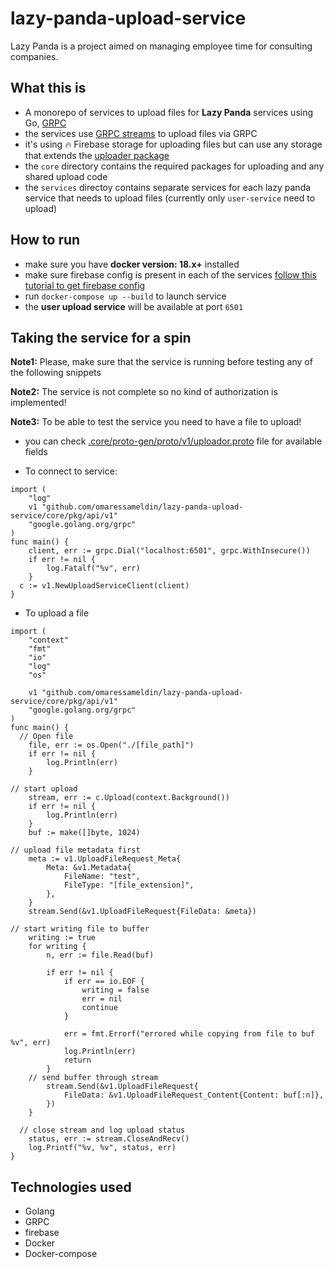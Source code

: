 # lazy-panda-upload-service
Lazy Panda is a project aimed on managing employee time for consulting companies.

## What this is
- A monorepo of services to upload files for **Lazy Panda** services using Go, [GRPC](https://github.com/grpc/grpc-go)
- the services use [GRPC streams](https://ops.tips/blog/sending-files-via-grpc/) to upload files via GRPC
- it's using 🔥 Firebase storage for uploading files but can use any storage that extends the [uploader package](https://github.com/omaressameldin/lazy-panda-upload-service/tree/master/core/pkg/uploader)
- the `core` directory contains the required packages for uploading and any shared upload code
- the `services` directoy contains separate services for each lazy panda service that needs to upload files (currently only `user-service` need to upload)

## How to run
- make sure you have **docker version: 18.x+** installed
- make sure firebase config is present in each of the services [follow this tutorial to get firebase config](https://www.youtube.com/watch?v=9rN29jENirI)
- run `docker-compose up --build` to launch service
- the **user upload service** will be available at port `6501`

## Taking the service for a spin
**Note1:** Please, make sure that the service is running before testing any of the following snippets

**Note2:** The service is not complete so no kind of authorization is implemented!

**Note3:** To be able to test the service you need to have a file to upload!
- you can check [.core/proto-gen/proto/v1/uploador.proto](.core/proto-gen/proto/v1/uploador.proto) file for available fields

- To connect to service:
```golang
import (
	"log"
	v1 "github.com/omaressameldin/lazy-panda-upload-service/core/pkg/api/v1"
	"google.golang.org/grpc"
)
func main() {
	client, err := grpc.Dial("localhost:6501", grpc.WithInsecure())
	if err != nil {
		log.Fatalf("%v", err)
	}
  c := v1.NewUploadServiceClient(client)
}
```

- To upload a file
```golang
import (
	"context"
	"fmt"
	"io"
	"log"
	"os"

	v1 "github.com/omaressameldin/lazy-panda-upload-service/core/pkg/api/v1"
	"google.golang.org/grpc"
)
func main() {
  // Open file
	file, err := os.Open("./[file_path]")
	if err != nil {
		log.Println(err)
	}

// start upload
	stream, err := c.Upload(context.Background())
	if err != nil {
		log.Println(err)
	}
	buf := make([]byte, 1024)

// upload file metadata first
	meta := v1.UploadFileRequest_Meta{
		Meta: &v1.Metadata{
			FileName: "test",
			FileType: "[file_extension]",
		},
	}
	stream.Send(&v1.UploadFileRequest{FileData: &meta})

// start writing file to buffer
	writing := true
	for writing {
		n, err := file.Read(buf)

		if err != nil {
			if err == io.EOF {
				writing = false
				err = nil
				continue
			}

			err = fmt.Errorf("errored while copying from file to buf %v", err)
			log.Println(err)
			return
		}
    // send buffer through stream
		stream.Send(&v1.UploadFileRequest{
			FileData: &v1.UploadFileRequest_Content{Content: buf[:n]},
		})
	}

  // close stream and log upload status
	status, err := stream.CloseAndRecv()
	log.Printf("%v, %v", status, err)
}
```


## Technologies used
- Golang
- GRPC
- firebase
- Docker
- Docker-compose
